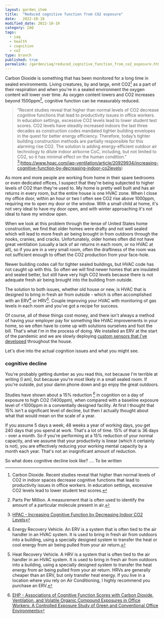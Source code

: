 ```yaml
---
layout: garden_item
title:  "Reduced cognitive function from CO2 exposure"
date:   2022-10-18
modified_date: 2022-10-19
category: IAQ
tags:
  - iaq
  - health
  - cognition
  - co2
type: branch
published: true
permalink: /garden/iaq/reduced_cognitive_function_from_co2_exposure.html
---
```


Carbon Dioxide is something that has been monitored for a long time in sealed environments. Living creatures, by and large, emit CO2[^co2] as a part of their respiration and when you're in a sealed environment the oxygen content will lower over time. As oxygen content lowers and CO2 increases beyond 1500ppm[^ppm], cognitive function can be measurably reduced. 

> "Recent studies reveal that higher than normal levels of CO2 decrease cognitive functions that lead to productivity issues in office workers. In education settings, excessive CO2 levels lead to lower student test scores. CO2 levels have steadily increased indoors the last three decades as construction codes mandated tighter building envelopes in the quest for better energy efficiency. Therefore, today’s tighter building construction methods are partially responsible for this alarming rise CO2. The solution is adding energy-efficient outdoor air technology to dilute indoor airborne CoC, including, but not limited to CO2, so it has minimal effect on the human condition." [^hpac](https://www.hpac.com/iaq-ventilation/article/20929934/increasing-cognitive-function-by-decreasing-indoor-co2levels)

As more and more people are working from home in their spare bedrooms or even dedicated offices, I suspect that they're being subjected to higher levels of CO2 than they're used to. My home is pretty well built and has air returns in every room, but the entire house is one HVAC zone. When I close my office door, within an hour or two I often see CO2 rise above 1000ppm, requiring me to open my door or the window. With a small child at home, it's not very ideal to have my door open, and with winter approaching it's not ideal to have my window open.

When we look at this problem through the lense of United States home construction, we find that older homes were drafty and not well sealed which will lead to more fresh air being brought in from outdoors through the nooks, cranies, and cracks. Unfortunately, older homes often did not have great ventilation (usually a lack of air returns in each room, or no HVAC at all), so if you are in a very small room, often the draftiness of the room was not sufficient enough to offset the CO2 production from your face-hole. 

Newer building codes call for tighter sealed buildings, but HVAC code has not caught up with this. So often we will find newer homes that are insulated and sealed better, but still have very high CO2 levels because there is not adequate fresh air being brought into the building from outside. 

The solution to both issues, whether old house or new, is HVAC that is designed to bring in fresh air from outside - which is often accomplished with an ERV[^erv] or HRV[^hrv]. Couple improving your HVAC with monitoring of gas levels in each room and you've got a recipe for success.

Of course, all of these things cost money, and there isn't always a method of having your employer pay for something like HVAC improvements in your home, so we often have to come up with solutions ourselves and foot the bill. That's what I'm in the process of doing. We installed an ERV at the start of the pandemic and we are slowly deploying [custom sensors that I've developed](distributed_iaq_sensor_platform.html) throughout the house. 

Let's dive into the actual cognition issues and what you might see.

### cognitive decline

You're probably getting dumber as you read this, not because I'm terrible at writing (I am), but because you're most likely in a small sealed room. If you're outside, put your damn phone down and go enjoy the great outdoors.

Studies have shown about a 15% reduction [^red] in cognition on a day of exposure to high CO2 (1400ppm), when compared with a baseline exposure level of <1000ppm in a conventially designed facility. At first I thought that 15% isn't a significant level of decline, but then I actually thought about what that would mean on the scale of a year. 

If you assume 5 days a week, 48 weeks a year of working days, you get 240 days that you spend at work. That's a lot of time. 15% of that is 36 days - over a month. So if you're performing at a 15% reduction of your normal capacity, and we assume that your productivity is linear (which it certainly is not), you are effectively reducing your working mental capacity by a month each year. That's not an insignificant amount of reduction.

So what does cognitive decline look like? .... To be written




[^co2]: Carbon Dioxide. Recent studies reveal that higher than normal levels of CO2 in indoor spaces decrease cognitive functions that lead to productivity issues in office workers. In education settings, excessive CO2 levels lead to lower student test scores.

[^ppm]: Parts Per Million. A measurement that is often used to identify the amount of a particular molecule present in air. 

[^erv]: Energy Recovery Vehicle. An ERV is a system that is often tied to the air handler in an HVAC system. It is used to bring in fresh air from outdoors into a building, using a specially designed system to transfer the heat or cool energy from air being pulled from your air return.

[^hrv]: Heat Recovery Vehicle. A HRV is a system that is often tied to the air handler in an HVAC system. It is used to bring in fresh air from outdoors into a building, using a specially designed system to transfer the heat energy from air being pulled from your air return. HRVs are generally cheaper than an ERV, but only transfer heat energy. If you live in a location where you rely on Air Conditioning, I highly recommend you purchase an ERV.

[^hpac]: [HPAC - Increasing Cognitive Function by Decreasing Indoor CO2 Levels](https://www.hpac.com/iaq-ventilation/article/20929934/increasing-cognitive-function-by-decreasing-indoor-co2levels)

[^red]: [EHP - Associations of Cognitive Function Scores with Carbon Dioxide, Ventilation, and Volatile Organic Compound Exposures in Office Workers: A Controlled Exposure Study of Green and Conventional Office Environments](https://ehp.niehs.nih.gov/doi/10.1289/ehp.1510037#t5)